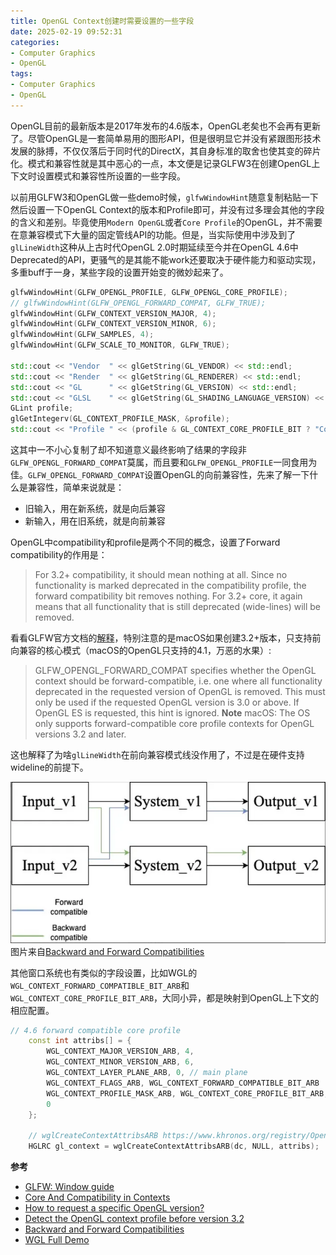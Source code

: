 ```yaml
---
title: OpenGL Context创建时需要设置的一些字段
date: 2025-02-19 09:52:31
categories:
- Computer Graphics
- OpenGL
tags: 
- Computer Graphics
- OpenGL
---
```


OpenGL目前的最新版本是2017年发布的4.6版本，OpenGL老矣也不会再有更新了。尽管OpenGL是一套简单易用的图形API，但是很明显它并没有紧跟图形技术发展的脉搏，不仅仅落后于同时代的DirectX，其自身标准的取舍也使其变的碎片化。模式和兼容性就是其中恶心的一点，本文便是记录GLFW3在创建OpenGL上下文时设置模式和兼容性所设置的一些字段。

以前用GLFW3和OpenGL做一些demo时候，`glfwWindowHint`随意复制粘贴一下然后设置一下OpenGL Context的版本和Profile即可，并没有过多理会其他的字段的含义和差别。毕竟使用`Modern OpenGL`或者`Core Profile`的OpenGL，并不需要在意兼容模式下大量的固定管线API的功能。但是，当实际使用中涉及到了`glLineWidth`这种从上古时代OpenGL 2.0时期延续至今并在OpenGL 4.6中Deprecated的API，更骚气的是其能不能work还要取决于硬件能力和驱动实现，多重buff于一身，某些字段的设置开始变的微妙起来了。

``` cpp
glfwWindowHint(GLFW_OPENGL_PROFILE, GLFW_OPENGL_CORE_PROFILE);
// glfwWindowHint(GLFW_OPENGL_FORWARD_COMPAT, GLFW_TRUE);
glfwWindowHint(GLFW_CONTEXT_VERSION_MAJOR, 4);
glfwWindowHint(GLFW_CONTEXT_VERSION_MINOR, 6);
glfwWindowHint(GLFW_SAMPLES, 4);
glfwWindowHint(GLFW_SCALE_TO_MONITOR, GLFW_TRUE);

std::cout << "Vendor  " << glGetString(GL_VENDOR) << std::endl;
std::cout << "Render  " << glGetString(GL_RENDERER) << std::endl;
std::cout << "GL      " << glGetString(GL_VERSION) << std::endl;
std::cout << "GLSL    " << glGetString(GL_SHADING_LANGUAGE_VERSION) << std::endl;
GLint profile;
glGetIntegerv(GL_CONTEXT_PROFILE_MASK, &profile);
std::cout << "Profile " << (profile & GL_CONTEXT_CORE_PROFILE_BIT ? "Core" : "Compatibility") << std::endl;
```

这其中一不小心复制了却不知道意义最终影响了结果的字段非`GLFW_OPENGL_FORWARD_COMPAT`莫属，而且要和`GLFW_OPENGL_PROFILE`一同食用为佳。`GLFW_OPENGL_FORWARD_COMPAT`设置OpenGL的向前兼容性，先来了解一下什么是兼容性，简单来说就是：
- 旧输入，用在新系统，就是向后兼容
- 新输入，用在旧系统，就是向前兼容

OpenGL中compatibility和profile是两个不同的概念，设置了Forward compatibility的作用是：
> For 3.2+ compatibility, it should mean nothing at all. Since no functionality is marked deprecated in the compatibility profile, the forward compatibility bit removes nothing.
> For 3.2+ core, it again means that all functionality that is still deprecated (wide-lines) will be removed.

看看GLFW官方文档的[解释](https://www.glfw.org/docs/3.3/window_guide.html)，特别注意的是macOS如果创建3.2+版本，只支持前向兼容的核心模式（macOS的OpenGL只支持的4.1，万恶的水果）:
> GLFW_OPENGL_FORWARD_COMPAT specifies whether the OpenGL context should be forward-compatible, i.e. one where all functionality deprecated in the requested version of OpenGL is removed. This must only be used if the requested OpenGL version is 3.0 or above. If OpenGL ES is requested, this hint is ignored.
> **Note** macOS: The OS only supports forward-compatible core profile contexts for OpenGL versions 3.2 and later.

这也解释了为啥`glLineWidth`在前向兼容模式线没作用了，不过是在硬件支持wideline的前提下。

![2025-02-19-glfw3-forward-compatibility](../images/2025-02-19-glfw3-forward-compatibility.png) 图片来自[Backward and Forward Compatibilities](https://medium.com/@wangberlin2000/backward-and-forward-compatibilities-a71e52683627)


其他窗口系统也有类似的字段设置，比如WGL的`WGL_CONTEXT_FORWARD_COMPATIBLE_BIT_ARB`和`WGL_CONTEXT_CORE_PROFILE_BIT_ARB`，大同小异，都是映射到OpenGL上下文的相应配置。
``` cpp
// 4.6 forward compatible core profile
	const int attribs[] = {
		WGL_CONTEXT_MAJOR_VERSION_ARB, 4,
		WGL_CONTEXT_MINOR_VERSION_ARB, 6,
		WGL_CONTEXT_LAYER_PLANE_ARB, 0, // main plane
		WGL_CONTEXT_FLAGS_ARB, WGL_CONTEXT_FORWARD_COMPATIBLE_BIT_ARB | WGL_CONTEXT_DEBUG_BIT_ARB,
		WGL_CONTEXT_PROFILE_MASK_ARB, WGL_CONTEXT_CORE_PROFILE_BIT_ARB,
		0
	};
	
	// wglCreateContextAttribsARB https://www.khronos.org/registry/OpenGL/extensions/ARB/WGL_ARB_create_context.txt
	HGLRC gl_context = wglCreateContextAttribsARB(dc, NULL, attribs);
```


**参考**
- [GLFW: Window guide](https://www.glfw.org/docs/3.3/window_guide.html)
- [Core And Compatibility in Contexts](https://www.khronos.org/opengl/wiki/OpenGL_Context#Context_types)
- [How to request a specific OpenGL version?](https://gamedev.stackexchange.com/questions/30441/how-to-request-a-specific-opengl-version)
- [Detect the OpenGL context profile before version 3.2](https://stackoverflow.com/questions/73745603/detect-the-opengl-context-profile-before-version-3-2)
- [Backward and Forward Compatibilities](https://medium.com/@wangberlin2000/backward-and-forward-compatibilities-a71e52683627)
- [WGL Full Demo](https://gist.github.com/tilkinsc/7f383faccf3722622f5d0cc9bd45e7e6)